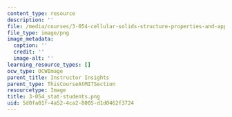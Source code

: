```yaml
---
content_type: resource
description: ''
file: /media/courses/3-054-cellular-solids-structure-properties-and-applications-spring-2015/5d0fa01f4a524ca28005d1d0462f3724_3-054_stat-students.png
file_type: image/png
image_metadata:
  caption: ''
  credit: ''
  image-alt: ''
learning_resource_types: []
ocw_type: OCWImage
parent_title: Instructor Insights
parent_type: ThisCourseAtMITSection
resourcetype: Image
title: 3-054_stat-students.png
uid: 5d0fa01f-4a52-4ca2-8005-d1d0462f3724
---
```

